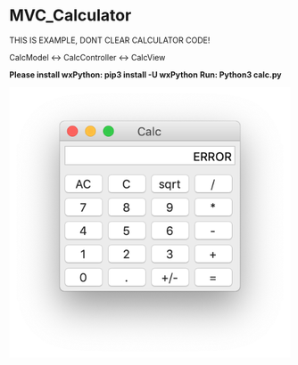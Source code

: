 # MVC_Calculator
THIS IS EXAMPLE, DONT CLEAR CALCULATOR CODE!

CalcModel <-> CalcController <-> CalcView

**Please install wxPython: pip3 install -U wxPython**
**Run: Python3 calc.py**

![scr](scr.png)

